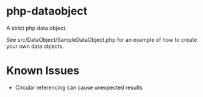 php-dataobject
==============

A strict php data object.

See src/DataObject/SampleDataObject.php for an example of how to create your own data objects.


Known Issues
============

* Circular referencing can cause unexpected results

